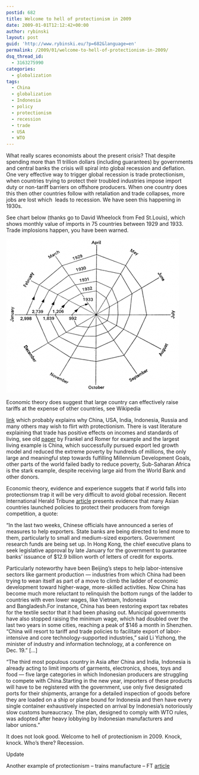 ```yaml
---
postid: 682
title: Welcome to hell of protectionism in 2009
date: 2009-01-01T12:12:42+00:00
author: rybinski
layout: post
guid: 'http://www.rybinski.eu/?p=682&language=en'
permalink: /2009/01/welcome-to-hell-of-protectionism-in-2009/
dsq_thread_id:
  - 3163275990
categories:
  - globalization
tags:
  - China
  - globalization
  - Indonesia
  - policy
  - protectionism
  - recession
  - trade
  - USA
  - WTO
---
```

What really scares economists about the present crisis? That despite spending more than 11 trillion dollars (including guarantees) by governments and central banks the crisis will spiral into global recession and deflation. One very effective way to trigger global recession is trade protectionism, when countries trying to protect their troubled industries impose import duty or non-tariff barriers on offshore producers. When one country does this then other countries follow with retaliation and trade collapses, more jobs are lost which  leads to recession. We have seen this happening in 1930s.

See chart below (thanks go to David Wheelock from Fed St.Louis), which shows monthly value of imports in 75 countries between 1929 and 1933. Trade implosions happen, you have been warned.

[![protectionism_1930s.png](/uploads/protectionism_1930s.png)](/uploads/protectionism_1930s.png "protectionism_1930s.png") 

<!--more-->Economic theory does suggest that large country can effectively raise tariffs at the expense of other countries, see Wikipedia 

[link](http://en.wikipedia.org/wiki/Gains_from_trade) which probably explains why China, USA, India, Indonesia, Russia and many others may wish to flirt with protectionism. There is vast literature explaining that trade has positive effects on incomes and standards of living, see old [paper](http://www.rybinski.eu/resources/non-modules.d/dispatcher/dispatch.php?id=2365) by Frankel and Romer for example and the largest living example is China, which successfully pursued export led growth model and reduced the extreme poverty by hundreds of millions, the only large and meaningful step towards fulfilling Millennium Development Goals, other parts of the world failed badly to reduce poverty, Sub-Saharan Africa is the stark example, despite receiving large aid from the World Bank and other donors.

Economic theory, evidence and experience suggets that if world falls into protectionsm trap it will be very difficult to avoid global recession. Recent International Herald Tribune [article](http://www.iht.com/articles/2009/01/01/business/01exports.php) presents evidence that many Asian countries launched policies to protect their producers from foreign competition, a quote:

“In the last two weeks, Chinese officials have announced a series of measures to help exporters. State banks are being directed to lend more to them, particularly to small and medium-sized exporters. Government research funds are being set up. In Hong Kong, the chief executive plans to seek legislative approval by late January for the government to guarantee banks’ issuance of $12.9 billion worth of letters of credit for exports.

Particularly noteworthy have been Beijing’s steps to help labor-intensive sectors like garment production — industries from which China had been trying to wean itself as part of a move to climb the ladder of economic development toward higher-wage, more-skilled activities. Now China has become much more reluctant to relinquish the bottom rungs of the ladder to countries with even lower wages, like Vietnam, Indonesia and Bangladesh.For instance, China has been restoring export tax rebates for the textile sector that it had been phasing out. Municipal governments have also stopped raising the minimum wage, which had doubled over the last two years in some cities, reaching a peak of $146 a month in Shenzhen. “China will resort to tariff and trade policies to facilitate export of labor-intensive and core technology-supported industries,” said Li Yizhong, the minister of industry and information technology, at a conference on Dec. 19.” [...]

“The third most populous country in Asia after China and India, Indonesia is already acting to limit imports of garments, electronics, shoes, toys and food — five large categories in which Indonesian producers are struggling to compete with China.Starting in the new year, importers of these products will have to be registered with the government, use only five designated ports for their shipments, arrange for a detailed inspection of goods before they are loaded on a ship or plane bound for Indonesia and then have every single container exhaustively inspected on arrival by Indonesia’s notoriously slow customs bureaucracy. The plan, designed to comply with WTO rules, was adopted after heavy lobbying by Indonesian manufacturers and labor unions.”

It does not look good. Welcome to hell of protectionism in 2009. Knock, knock. Who’s there? Recession.

Update

Another example of protectionism – trains manufacture – FT [article](http://www.ft.com/cms/s/0/12e5546c-d835-11dd-bcc0-000077b07658.html?nclick_check=1)
